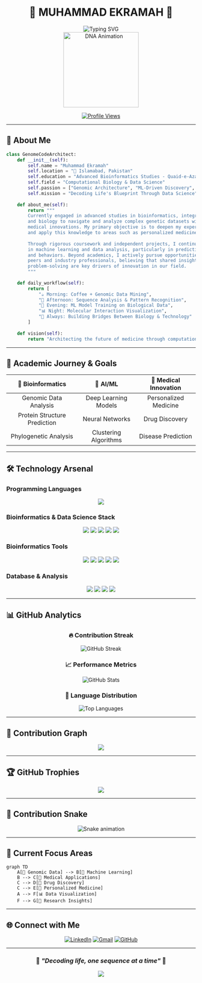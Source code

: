 # <div align="center">🧬 MUHAMMAD EKRAMAH 🧬</div>

<div align="center">
  <img src="https://readme-typing-svg.herokuapp.com/?lines=Genome+Code+Architect;Bioinformatics+Innovator;DNA+Data+Whisperer;Computational+Biology+Pioneer;Life+Sciences+Visionary&font=Fira%20Code&center=true&width=380&height=50&duration=4000&pause=1000" alt="Typing SVG" />
</div>

<div align="center">
  <img height="200" src="https://media.giphy.com/media/LaVp0AyqR5bGsC5Cbm/giphy.gif" alt="DNA Animation"/>
</div>

<div align="center">
  
  [![Profile Views](https://komarev.com/ghpvc/?username=itsEkramah&color=blueviolet&style=flat-square&label=Profile+Views)](https://github.com/itsEkramah)
  
</div>

---

## 🔬 **About Me**

```python
class GenomeCodeArchitect:
    def __init__(self):
        self.name = "Muhammad Ekramah"
        self.location = "📍 Islamabad, Pakistan"
        self.education = "Advanced Bioinformatics Studies - Quaid-e-Azam University"
        self.field = "Computational Biology & Data Science"
        self.passion = ["Genomic Architecture", "ML-Driven Discovery", "Precision Medicine"]
        self.mission = "Decoding Life's Blueprint Through Data Science"
    
    def about_me(self):
        return """
        Currently engaged in advanced studies in bioinformatics, integrating computer science 
        and biology to navigate and analyze complex genetic datasets with a view toward 
        medical innovations. My primary objective is to deepen my expertise in bioinformatics 
        and apply this knowledge to areas such as personalized medicine and genetic research.
        
        Through rigorous coursework and independent projects, I continuously refine my skills 
        in machine learning and data analysis, particularly in predicting genetic patterns 
        and behaviors. Beyond academics, I actively pursue opportunities to collaborate with 
        peers and industry professionals, believing that shared insights and collective 
        problem-solving are key drivers of innovation in our field.
        """
    
    def daily_workflow(self):
        return [
            "☕ Morning: Coffee + Genomic Data Mining",
            "🧬 Afternoon: Sequence Analysis & Pattern Recognition", 
            "🤖 Evening: ML Model Training on Biological Data",
            "📊 Night: Molecular Interaction Visualization",
            "🔬 Always: Building Bridges Between Biology & Technology"
        ]
    
    def vision(self):
        return "Architecting the future of medicine through computational genomics"
```

---

## 🎯 **Academic Journey & Goals**

<div align="center">

| 🧬 **Bioinformatics** | 🤖 **AI/ML** | 🏥 **Medical Innovation** |
|:---:|:---:|:---:|
| Genomic Data Analysis | Deep Learning Models | Personalized Medicine |
| Protein Structure Prediction | Neural Networks | Drug Discovery |
| Phylogenetic Analysis | Clustering Algorithms | Disease Prediction |

</div>

---

## 🛠️ **Technology Arsenal**

### **Programming Languages**
<div align="center">
  <img src="https://skillicons.dev/icons?i=python,cpp,r" />
</div>

### **Bioinformatics & Data Science Stack**
<div align="center">
  <img src="https://img.shields.io/badge/-BioPython-3776AB?style=for-the-badge&logo=python&logoColor=white"/>
  <img src="https://img.shields.io/badge/-Pandas-150458?style=for-the-badge&logo=pandas&logoColor=white"/>
  <img src="https://img.shields.io/badge/-NumPy-013243?style=for-the-badge&logo=numpy&logoColor=white"/>
  <img src="https://img.shields.io/badge/-Scikit--Learn-F7931E?style=for-the-badge&logo=scikit-learn&logoColor=white"/>
  <img src="https://img.shields.io/badge/-TensorFlow-FF6F00?style=for-the-badge&logo=tensorflow&logoColor=white"/>
</div>

### **Bioinformatics Tools**
<div align="center">
  <img src="https://img.shields.io/badge/-R%20Studio-276DC3?style=for-the-badge&logo=rstudio&logoColor=white"/>
  <img src="https://img.shields.io/badge/-Jupyter-F37626?style=for-the-badge&logo=jupyter&logoColor=white"/>
  <img src="https://img.shields.io/badge/-BLAST-008080?style=for-the-badge"/>
  <img src="https://img.shields.io/badge/-MEGA-FF6B6B?style=for-the-badge"/>
  <img src="https://img.shields.io/badge/-Galaxy-4A90E2?style=for-the-badge"/>
</div>

### **Database & Analysis**
<div align="center">
  <img src="https://img.shields.io/badge/-MySQL-4479A1?style=for-the-badge&logo=mysql&logoColor=white"/>
  <img src="https://img.shields.io/badge/-PostgreSQL-336791?style=for-the-badge&logo=postgresql&logoColor=white"/>
  <img src="https://img.shields.io/badge/-NCBI-2E8B57?style=for-the-badge"/>
  <img src="https://img.shields.io/badge/-UniProt-FF9500?style=for-the-badge"/>
</div>

---

## 📊 **GitHub Analytics**

<div align="center">
  
### 🔥 **Contribution Streak**
![GitHub Streak](https://nirzak-streak-stats.vercel.app/?user=itsEkramah&theme=react&background=0d1117&ring=58a6ff&fire=58a6ff&currStreakLabel=58a6ff)

### 📈 **Performance Metrics**
![GitHub Stats](https://github-readme-stats.vercel.app/api?username=itsEkramah&show_icons=true&theme=react&bg_color=0d1117&title_color=58a6ff&icon_color=58a6ff&text_color=c9d1d9&border_color=30363d)

### 🌟 **Language Distribution**
![Top Languages](https://github-readme-stats.vercel.app/api/top-langs/?username=itsEkramah&layout=compact&theme=react&bg_color=0d1117&title_color=58a6ff&text_color=c9d1d9&border_color=30363d)

</div>

---

## 🎨 **Contribution Graph**

<div align="center">
  <img src="https://github-readme-activity-graph.vercel.app/graph?username=itsEkramah&theme=react-dark&bg_color=0d1117&color=58a6ff&line=58a6ff&point=c9d1d9&area=true&hide_border=true"/>
</div>

---

## 🏆 **GitHub Trophies**

<div align="center">
  <img src="https://github-profile-trophy.vercel.app/?username=itsEkramah&theme=darkhub&no-frame=false&no-bg=false&margin-w=4&row=1"/>
</div>

---

## 🐍 **Contribution Snake**

<div align="center">
  <img src="https://raw.githubusercontent.com/itsEkramah/itsEkramah/output/snake.svg" alt="Snake animation" />
</div>

---

## 💫 **Current Focus Areas**

```mermaid
graph TD
    A[🧬 Genomic Data] --> B[🤖 Machine Learning]
    B --> C[🏥 Medical Applications]
    C --> D[💊 Drug Discovery]
    C --> E[🎯 Personalized Medicine]
    A --> F[📊 Data Visualization]
    F --> G[🔬 Research Insights]
```

---

## 🌐 **Connect with Me**

<div align="center">
  
[![LinkedIn](https://img.shields.io/badge/LinkedIn-0077B5?style=for-the-badge&logo=linkedin&logoColor=white)](https://www.linkedin.com/in/muhammad-ekramah)
[![Gmail](https://img.shields.io/badge/Gmail-D14836?style=for-the-badge&logo=gmail&logoColor=white)](mailto:muhammadekramah786@gmail.com)
[![GitHub](https://img.shields.io/badge/GitHub-100000?style=for-the-badge&logo=github&logoColor=white)](https://github.com/itsEkramah)

</div>

---

<div align="center">
  
### 🧬 *"Decoding life, one sequence at a time"* 🧬

<img src="https://capsule-render.vercel.app/api?type=waving&color=gradient&customColorList=6,11,20&height=100&section=footer&text=Thanks%20for%20visiting!&fontSize=16&fontColor=fff&animation=twinkling"/>

</div>
